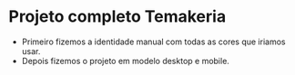 # Projeto completo Temakeria

- Primeiro fizemos a identidade manual com todas as cores que iriamos usar.
- Depois fizemos o projeto em modelo desktop e mobile. 
